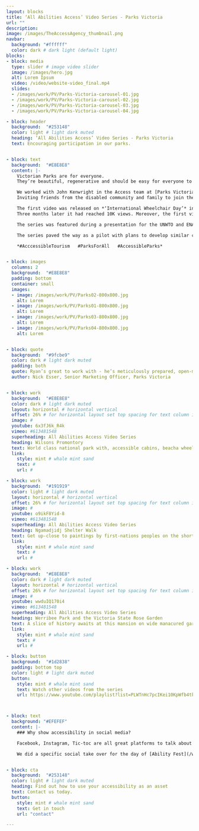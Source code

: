 ```yaml
---
layout: blocks
title: ‘All Abilities Access’ Video Series - Parks Victoria
url: ""
description:
image: /images/TheAccessAgency_thumbnail.png
navbar:
  background: "#ffffff"
  color: dark # dark light (default light)
blocks:
- block: media
  type: slider # image video slider
  image: /images/hero.jpg
  alt: Lorem Ipsum
  video: /video/website-video_final.mp4
  slides:
  - /images/work/PV/Parks-Victoria-carousel-01.jpg
  - /images/work/PV/Parks-Victoria-carousel-02.jpg
  - /images/work/PV/Parks-Victoria-carousel-03.jpg
  - /images/work/PV/Parks-Victoria-carousel-04.jpg

- block: header
  background:  "#253148"
  color: light # light dark muted
  heading: ‘All Abilities Access’ Video Series - Parks Victoria
  text: Encouraging participation in our parks.


- block: text
  background:  "#E8E8E8"
  content: |-
    Victorian Parks are for everyone.
    They’re beautiful, regenerative and should be easy for everyone to visit. The problem is, most people don’t know what to expect if they have access needs. Why should we visit? How’s the surfaces? Are there allocated car parks and toilets?

    We worked with John Kenwright in the Access team at [Parks Victoria](https://www.parks.vic.gov.au) and Nick Esser in Marketing along with staff and rangers to understand the history and uniqueness of each park.
    Inviting friends from the disabled community and family to join the filming, the job was then to co-ordinate and produce the work. We wrote scripts, planned visits and filmed across a 6-month period through COVID lock downs.

    The first video was released on *‘International Wheelchair Day’* in March 2021 and within three days had reached 2,000+ people.
    Three months later it had reached 10K views. Moreover, the first video was shared widely between friends, family and people with reduced mobility - those who benefit the most are getting the information they need to plan and visit parks with confidence.

    The series was featured during a presentation for the UNWTO and ENAT.

    The series paved the way as a pilot with plans to develop similar content showcasing other disabilities in other parks.

    *#AcccessibleTourism   #ParksForAll   #AccessibleParks*


- block: images
  columns: 2
  background:  "#E8E8E8"
  padding: bottom
  container: small
  images:
  - image: /images/work/PV/Parks02-800x800.jpg
    alt: Lorem
  - image: /images/work/PV/Parks01-800x800.jpg
    alt: Lorem
  - image: /images/work/PV/Parks03-800x800.jpg
    alt: Lorem
  - image: /images/work/PV/Parks04-800x800.jpg
    alt: Lorem


- block: quote
  background:  "#9fcbe9"
  color: dark # light dark muted
  padding: both
  quote: Ryan’s great to work with - he’s meticulously prepared, open-minded and adaptable.
  author: Nick Esser, Senior Marketing Officer, Parks Victoria


- block: work
  background:  "#E8E8E8"
  color: dark # light dark muted
  layout: horizontal # horizontal vertical
  offset: 26% # for horizontal layout set top spacing for text column in percentages eg 25%
  image: #
  youtube: 6x3fJ6k_R4k
  vimeo: #613481548
  superheading: All Abilities Access Video Series
  heading: Wilsons Promontory
  text: World class national park with, accessible cabins, beacha wheelchairs and the off-road *Trailrider* wheelchair.
  link:
    style: mint # whale mint sand
    text: #
    url: #

- block: work
  background:  "#191919"
  color: light # light dark muted
  layout: horizontal # horizontal vertical
  offset: 26% # for horizontal layout set top spacing for text column in percentages eg 25%
  image: #
  youtube: o9ikF8Yid-8
  vimeo: #613481548
  superheading: All Abilities Access Video Series
  heading: Ngamadjidj Shelter Walk
  text: Get up-close to paintings by first-nations peoples on the short accessible walk within the Grampians National Park.
  link:
    style: mint # whale mint sand
    text: #
    url: #

- block: work
  background:  "#E8E8E8"
  color: dark # light dark muted
  layout: horizontal # horizontal vertical
  offset: 26% # for horizontal layout set top spacing for text column in percentages eg 25%
  image: #
  youtube: wwduIQ170i4
  vimeo: #613481548
  superheading: All Abilities Access Video Series
  heading: Werribee Park and the Victoria State Rose Garden
  text: A slice of history awaits at this mansion on wide manacured gardens – adjacent to the Victorian State Rose Garden.
  link:
    style: mint # whale mint sand
    text: #
    url: #

- block: button
  background:  "#1d2838"
  padding: bottom top
  color: light # light dark muted
  button:
    style: mint # whale mint sand
    text: Watch other videos from the series
    url: https://www.youtube.com/playlist?list=PLWTnHc7pcIKei10KpWfb4tk0ABCWvx5wP



- block: text
  background: "#EFEFEF"
  content: |-
    ### Why show accessibility in social media?

    Facebook, Instagram, Tic-toc are all great platforms to talk about access. On one hand, that's where your audience are when they're looking to be inspired. **That spark, that flash when a visitor decides to shop for travel – for some, that can comes from video or imagery showing accessibility.**

    We did a specific social take over for the day of [Ability Fest](/work/ability-fest/) take a look


- block: cta
  background:  "#253148"
  color: light # light dark muted
  heading: Find out how to use your accessibility as an asset
  text: Contact us today.
  button:
    style: mint # whale mint sand
    text: Get in touch
    url: "contact"

---
```


